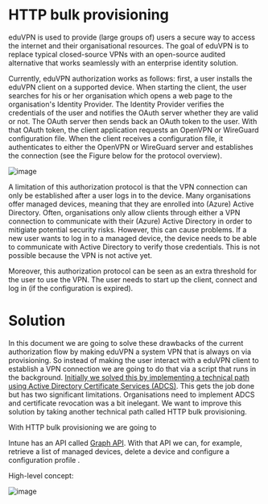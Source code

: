 # HTTP bulk provisioning
eduVPN is used to provide (large groups of) users a secure way to access the internet and their organisational resources. The goal of eduVPN is to replace typical closed-source VPNs with an open-source audited alternative that works seamlessly with an enterprise identity solution.

Currently, eduVPN authorization works as follows: first, a user installs the eduVPN client on a supported device. When starting the client, the user searches for his or her organisation which opens a web page to the organisation's Identity Provider. The Identity Provider verifies the credentials of the user and notifies the OAuth server whether they are valid or not. The OAuth server then sends back an OAuth token to the user. With that OAuth token, the client application requests an OpenVPN or WireGuard configuration file. When the client receives a configuration file, it authenticates to either the OpenVPN or WireGuard server and establishes the connection (see the Figure below for the protocol overview).

![image](https://user-images.githubusercontent.com/47246332/173606649-0ced87bb-f3a0-46b5-93f4-107ccd404e68.png)

A limitation of this authorization protocol is that the VPN connection can only be established after a user logs in to the device. Many organisations offer managed devices, meaning that they are enrolled into (Azure) Active Directory. Often, organisations only allow clients through either a VPN connection to communicate with their (Azure) Active Directory in order to mitigiate potential security risks. However, this can cause problems. If a new user wants to log in to a managed device, the device needs to be able to communicate with Active Directory to verify those credentials. This is not possible because the VPN is not active yet.

Moreover, this authorization protocol can be seen as an extra threshold for the user to use the VPN. The user needs to start up the client, connect and log in (if the configuration is expired).

# Solution
In this document we are going to solve these drawbacks of the current authorization flow by making eduVPN a system VPN that is always on via provisioning. So instead of making the user interact with a eduVPN client to establish a VPN connection we are going to do that via a script that runs in the background. [Initially we solved this by implementing a technical path using Active Directory Certificate Services (ADCS)](https://github.com/FlorisHendriks98/eduVPN-provisioning). This gets the job done but has two significant limitations. Organisations need to implement ADCS and certificate revocation was a bit inelegant. We want to improve this solution by taking another technical path called HTTP bulk provisioning.

With HTTP bulk provisioning we are going to 

Intune has an API called [Graph API](https://docs.microsoft.com/en-us/graph/use-the-api). With that API we can, for example, retrieve a list of managed devices, delete a device and configure a configuration profile .

High-level concept:

![image](https://user-images.githubusercontent.com/47246332/173604610-466940e6-5fa9-45c7-b9af-ea31bc86da8a.png)

